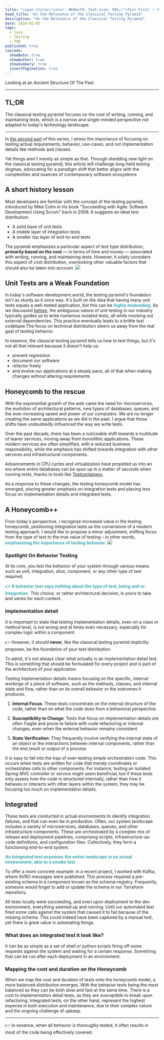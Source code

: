 ```yaml
---
title: "<span style=\"color: #606a79; font-size: 90%;\">Test First － Part 3</span><br/> On the Relevance of the Classical Testing Pyramid"
head_title: "On the Relevance of the Classical Testing Pyramid"
description: "On the Relevance of the Classical Testing Pyramid" 
date: 2024-02-05
tags:
  - java
  - testing
  - TDD
published: true
cascade:
  showDate: true
  showAuthor: true
  showSummary: true
  invertPagination: true
---
```

Looking at an Ancient Structure Of The Past
<!--more-->
---

## TL;DR

The classical testing pyramid focuses on the cost of writing, running,
and maintaining tests,
which is a narrow and single-minded perspective
not adapted to today's technology landscape.

---

In [the second part](unit-test-ambiguity) of this series, I stress the importance of focusing on testing actual requirements,
behavior, use-cases, and not implementation details like methods and classes.

Yet things aren't merely as simple as that.
Through shedding new light on the classical testing pyramid,
this article will challenge long-held testing dogmas,
advocating for a paradigm shift
that better aligns with the complexities and nuances of contemporary software ecosystems
## A short history lesson
Most developers are familiar with the concept of the testing pyramid,
introduced by Mike Cohn in his book "Succeeding with Agile:
Software Development Using Scrum" back in 2009. It suggests an ideal test distribution:

- A solid base of unit tests
- A middle layer of integration tests
- A smaller top layer of end-to-end tests

The pyramid emphasizes a particular aspect of test type distribution,
**primarily based on the cost** — in terms of time and money —
associated with writing, running, and maintaining tests.
However, it solely considers this aspect of cost distribution,
overlooking other valuable factors that should also be taken into account.
![](pyramid.png)
## Unit Tests are a Weak Foundation
In today's software development world,
the testing pyramid's foundation isn't as sturdy as it once was.
It's built on the idea that having many unit tests equals a well-tested application,
but this can be <b style="color: #3da6b1;">highly misleading.</b>
As we discussed [before](unit-test-ambiguity), the ambiguous nature of unit testing in our industry typically 
guides us to write numerous isolated tests, all while mocking out external dependencies.
This practice eventually leads to a brittle test codebase.The focus on technical distribution steers us away from the real goal of testing behavior.

In essence, the classical testing pyramid tells us how to test things,
but it's not all that relevant because it doesn't help us:

- prevent regression
- document our software
- refactor freely
- and evolve our applications at a steady pace, all of that when making changes without altering requirements

## Honeycomb to the rescue
With the exponential growth of the web came the need for microservices,
the evolution of architectural patterns,
new types of databases, queues, and the ever-increasing speed and power of our computers.
We are no longer creating the same applications as we did in the past.
I argue that these shifts have undoubtedly influenced the way we write tests.

Over the past decade, there has been a noticeable shift towards a multitude of leaner 
services, moving away from monolithic applications.
These modern services are often simplified, with a reduced business responsibility,
while the emphasis has shifted towards integration with other services and infrastructural components.

Advancements in CPU cycles and virtualization have propelled us into an era
where entire databases can be spun up in a matter of seconds when running tests,
thanks to tools like [Testcontainers](https://testcontainers.com).

As a response to these changes, the testing honeycomb model has emerged,
placing greater emphasis on integration tests
and placing less focus on implementation details and integrated tests.
## A Honeycomb++
From today's perspective, I recognize increased value in the testing honeycomb,
positioning integration tests as the cornerstone of a modern testing approach.
I would like to propose a minor adjustment,
shifting focus from the type of test to the true value of testing – 
in other words, <b style="color: #3da6b1;">emphasizing the importance of testing behavior.</b>
![](honeycomb.png)

### Spotlight On Behavior Testing
At its core, you test the behavior of your system through various means such as unit,
integration, slice, component, or any other type of test required. 

<b style="color: #3da6b1;">👉 A behavior test says nothing about the type of test, being 
unit or integration.</b> This choice, or rather architectural decision,
is yours to take and varies for each context.
### Implementation detail
It is important to state that testing implementation details,
even on a class or method level,
is not wrong and at times even necessary,
especially for complex logic within a component. 

👉 However, it should **never**, like the classical testing pyramid implicitly proposes,
be the foundation of your test distribution.

To admit, it's not always clear what actually is an implementation detail test.
This is something that should be formulated for every project
and is part of the architecture of your application.

Testing implementation details means focusing on the specific,
internal workings of a piece of software,
such as the methods, classes, and internal state and flow,
rather than on its overall behavior or the outcomes it produces.

1. **Internal Focus**: These tests concentrate on the internal structure of the code, rather than on what the code does from a behavioral perspective.

2. **Susceptibility to Change**: Tests that focus on implementation details are often fragile and prone to failure with code refactoring or internal changes, even when the external behavior remains consistent.

3. **State Verification**: They frequently involve verifying the internal state of an object or the interactions between internal components, rather than the end result or output of a process.


It is easy to fall into the trap of over-testing simple orchestration code.
This occurs
when tests are written for code that merely coordinates or orchestrates calls to other components.
For instance, testing an isolated Spring MVC controller or service might seem beneficial,
but if these tests only assess how the code is structured internally,
rather than how it behaves or interacts with other layers within the system,
they may be focusing too much on implementation details.
## Integrated
These tests are conducted in actual environments to identify integration failures,
and that can even be in production.
Often, our system landscape includes a variety of microservices,
databases, queues, and other infrastructure components.
These are orchestrated by a complex mix of release and deployment pipelines,
comprising scripts, infrastructure-as-code definitions, and configuration files.
Collectively, they form a functioning end-to-end system.

<b style="color:
#3da6b1;">An integrated test examines the entire landscape in an actual environment,
akin to a smoke test.</b>

To offer a more concrete example: in a recent project, I worked with Kafka,
where AVRO messages were published.
This process required a pre-existing schema in a component known as the schema-registry.
Frequently, someone would forget to add or update the schema in our Terraform repository. 

All tests locally were succeeding, and even upon deployment to the dev environment,
everything seemed up and running.
Until our automated test fired some calls against the system
that caused it to fail because of the missing schema. This could indeed have been captured
by a manual test, yet there is great value in automating things.

### What does an integrated test it look like?
It can be as simple as a set of shell or python scripts
firing off some requests against the system and waiting for a certain response.
Something that can be run after each deployment in an environment.

### Mapping the cost and duration on the Honeycomb

When we map the cost and duration of tests onto the honeycomb model,
a more balanced distribution emerges.
With the behavior tests being the most balanced
as they can be both slow and fast at the same time.
There is a cost to implementation detail tests,
as they are susceptible to break upon refactoring.
Integrated tests, on the other hand,
represent the highest expense in both execution and maintenance,
due to their complex nature and the ongoing challenge of upkeep.


---
👉 In essence, when all behavior is thoroughly tested, it often results in most of the code being effectively covered.
